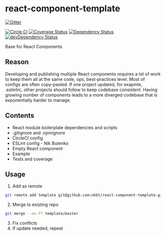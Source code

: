 # react-component-template

[![Gitter](https://badges.gitter.im/Join%20Chat.svg)](https://gitter.im/nkbt/help)

[![Circle CI](https://circleci.com/gh/nkbt/react-component-template.svg?style=svg)](https://circleci.com/gh/nkbt/react-component-template)
[![Coverage Status](https://coveralls.io/repos/nkbt/react-component-template/badge.svg?branch=master)](https://coveralls.io/r/nkbt/react-component-template?branch=master)
[![Dependency Status](https://david-dm.org/nkbt/react-component-template.svg)](https://david-dm.org/nkbt/react-component-template)
[![devDependency Status](https://david-dm.org/nkbt/react-component-template/dev-status.svg)](https://david-dm.org/nkbt/react-component-template#info=devDependencies)

Base for React Components

## Reason

Developing and publishing multiple React components requires a lot of work to keep them all at the same code, ops, best-practices level. Most of configs are often copy-pasted. If one project updated, for exapmle, .eslintrc, other projects should follow to keep codebase consistent. Having growing number of components leads to a more diverged codebase that is exponentially harder to manage.


## Contents

- React module boilerplate dependencies and scripts
- .gitignore and .npmignore
- CircleCI config
- ESLint config - Nik Butenko
- Empty React component
- Example
- Tests and coverage


## Usage

1. Add as remote

  ```sh
  git remote add template git@github.com:nkbt/react-component-template.git
  ```

2. Merge to existing repo

  ```sh
  git merge --no-ff template/master
  ```

3. Fix conflicts
4. If update needed, repeat
